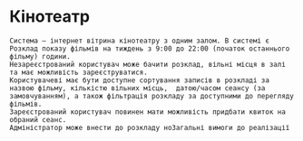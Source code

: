 # Кінотеатр

    Система — інтернет вітрина кінотеатру з одним залом. В системі є Розклад показу фільмів на тиждень з 9:00 до 22:00 (початок останнього фільму) години.
    Незареєстрований користувач може бачити розклад, вільні місця в залі та має можливість зареєструватися.
    Користувачеві має бути доступне сортування записів в розкладі за назвою фільму, кількістю вільних місць,  датою/часом сеансу (за замовчуванням), а також фільтрація розкладу за доступними до перегляду фільмів.
    Зареєстрований користувач повинен мати можливість придбати квиток на обраний сеанс.
    Адміністратор може внести до розкладу ноЗагальні вимоги до реалізації
